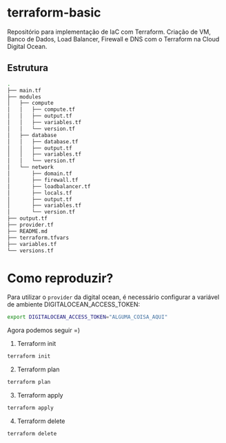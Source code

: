 # terraform-basic

Repositório para implementação de IaC com Terraform. Criação de VM, Banco de Dados, Load Balancer, Firewall e DNS com o Terraform na Cloud Digital Ocean.

## Estrutura
```bash
.
├── main.tf
├── modules
│   ├── compute
│   │   ├── compute.tf
│   │   ├── output.tf
│   │   ├── variables.tf
│   │   └── version.tf
│   ├── database
│   │   ├── database.tf
│   │   ├── output.tf
│   │   ├── variables.tf
│   │   └── version.tf
│   └── network
│       ├── domain.tf
│       ├── firewall.tf
│       ├── loadbalancer.tf
│       ├── locals.tf
│       ├── output.tf
│       ├── variables.tf
│       └── version.tf
├── output.tf
├── provider.tf
├── README.md
├── terraform.tfvars
├── variables.tf
└── versions.tf
```

# Como reproduzir?

Para utilizar o `provider` da digital ocean, é necessário configurar a variável de ambiente DIGITALOCEAN_ACCESS_TOKEN:
```bash
export DIGITALOCEAN_ACCESS_TOKEN="ALGUMA_COISA_AQUI"
```

Agora podemos seguir =)

1. Terraform init
```bash
terraform init
```

2. Terraform plan
```bash
terraform plan
```

3. Terraform apply
```bash
terraform apply
```

4. Terraform delete
```bash
terraform delete
```